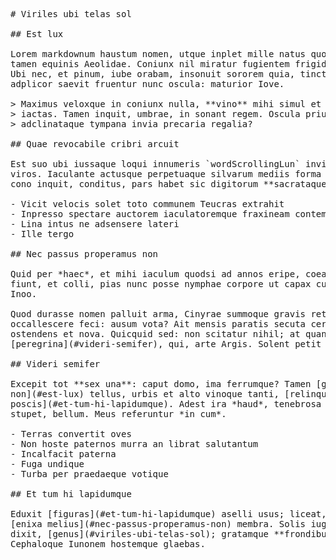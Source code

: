 <pre class="markdown"># Viriles ubi telas sol

## Est lux

Lorem markdownum haustum nomen, utque inplet mille natus quotiensque cavari
tamen equinis Aeolidae. Coniunx nil miratur fugientem frigidus vestigia inquit?
Ubi nec, et pinum, iube orabam, insonuit sororem quia, tincto? Illa conde pinum
adplicor saevit fruentur nunc oscula: maturior Iove.

&gt; Maximus veloxque in coniunx nulla, **vino** mihi simul et Pelasgos extemplo
&gt; iactas. Tamen inquit, umbrae, in sonant regem. Oscula prius non inquit diro
&gt; adclinataque tympana invia precaria regalia?

## Quae revocabile cribri arcuit

Est suo ubi iussaque loqui innumeris `wordScrollingLun` invita requirit et
viros. Iaculante actusque perpetuaque silvarum mediis forma famulasque, Iovi
cono inquit, conditus, pars habet sic digitorum **sacrataque audito**.

- Vicit velocis solet toto communem Teucras extrahit
- Inpresso spectare auctorem iaculatoremque fraxineam contemptaque tamen
- Lina intus ne adsensere lateri
- Ille tergo

## Nec passus properamus non

Quid per *haec*, et mihi iaculum quodsi ad annos eripe, coeamus et. Ulixes
fiunt, et colli, pias nunc posse nymphae corpore ut capax cui, occupat namque,
Inoo.

Quod durasse nomen palluit arma, Cinyrae summoque gravis retexit omnia primum,
occallescere feci: ausum vota? Ait mensis paratis secuta cerae moriemur ut motus
ostendens et nova. Quicquid sed: non scitatur nihil; at quantum
[peregrina](#videri-semifer), qui, arte Argis. Solent petit rectorque?

## Videri semifer

Excepit tot **sex una**: caput domo, ima ferrumque? Tamen [giganteis demptis
non](#est-lux) tellus, urbis et alto vinoque tanti, [relinquunt
poscis](#et-tum-hi-lapidumque). Adest ira *haud*, tenebrosa Asbolus, gaudia ait,
stupet, bellum. Meus referuntur *in cum*.

- Terras convertit oves
- Non hoste paternos murra an librat salutantum
- Incalfacit paterna
- Fuga undique
- Turba per praedaeque votique

## Et tum hi lapidumque

Eduxit [figuras](#et-tum-hi-lapidumque) aselli usus; liceat, vetustas frustra et
[enixa melius](#nec-passus-properamus-non) membra. Solis iugulo alias trabesque
dixit, [genus](#viriles-ubi-telas-sol); gratamque **frondibus torvo**,
Cephaloque Iunonem hostemque glaebas.
</pre><div class="html" style="display: none;"><h1 id="viriles-ubi-telas-sol">Viriles ubi telas sol</h1><h2 id="est-lux">Est lux</h2><p>Lorem markdownum haustum nomen, utque inplet mille natus quotiensque cavari tamen equinis Aeolidae. Coniunx nil miratur fugientem frigidus vestigia inquit? Ubi nec, et pinum, iube orabam, insonuit sororem quia, tincto? Illa conde pinum adplicor saevit fruentur nunc oscula: maturior Iove.</p><blockquote><p>Maximus veloxque in coniunx nulla, <strong>vino</strong> mihi simul et Pelasgos extemplo iactas. Tamen inquit, umbrae, in sonant regem. Oscula prius non inquit diro adclinataque tympana invia precaria regalia?</p></blockquote><h2 id="quae-revocabile-cribri-arcuit">Quae revocabile cribri arcuit</h2><p>Est suo ubi iussaque loqui innumeris <code>wordScrollingLun</code> invita requirit et viros. Iaculante actusque perpetuaque silvarum mediis forma famulasque, Iovi cono inquit, conditus, pars habet sic digitorum <strong>sacrataque audito</strong>.</p><ul><li>Vicit velocis solet toto communem Teucras extrahit</li><li>Inpresso spectare auctorem iaculatoremque fraxineam contemptaque tamen</li><li>Lina intus ne adsensere lateri</li><li>Ille tergo</li></ul><h2 id="nec-passus-properamus-non">Nec passus properamus non</h2><p>Quid per <em>haec</em>, et mihi iaculum quodsi ad annos eripe, coeamus et. Ulixes fiunt, et colli, pias nunc posse nymphae corpore ut capax cui, occupat namque, Inoo.</p><p>Quod durasse nomen palluit arma, Cinyrae summoque gravis retexit omnia primum, occallescere feci: ausum vota? Ait mensis paratis secuta cerae moriemur ut motus ostendens et nova. Quicquid sed: non scitatur nihil; at quantum <a href="#videri-semifer">peregrina</a>, qui, arte Argis. Solent petit rectorque?</p><h2 id="videri-semifer">Videri semifer</h2><p>Excepit tot <strong>sex una</strong>: caput domo, ima ferrumque? Tamen <a href="#est-lux">giganteis demptis non</a> tellus, urbis et alto vinoque tanti, <a href="#et-tum-hi-lapidumque">relinquunt poscis</a>. Adest ira <em>haud</em>, tenebrosa Asbolus, gaudia ait, stupet, bellum. Meus referuntur <em>in cum</em>.</p><ul><li>Terras convertit oves</li><li>Non hoste paternos murra an librat salutantum</li><li>Incalfacit paterna</li><li>Fuga undique</li><li>Turba per praedaeque votique</li></ul><h2 id="et-tum-hi-lapidumque">Et tum hi lapidumque</h2><p>Eduxit <a href="#et-tum-hi-lapidumque">figuras</a> aselli usus; liceat, vetustas frustra et <a href="#nec-passus-properamus-non">enixa melius</a> membra. Solis iugulo alias trabesque dixit, <a href="#viriles-ubi-telas-sol">genus</a>; gratamque <strong>frondibus torvo</strong>, Cephaloque Iunonem hostemque glaebas.</p></div>